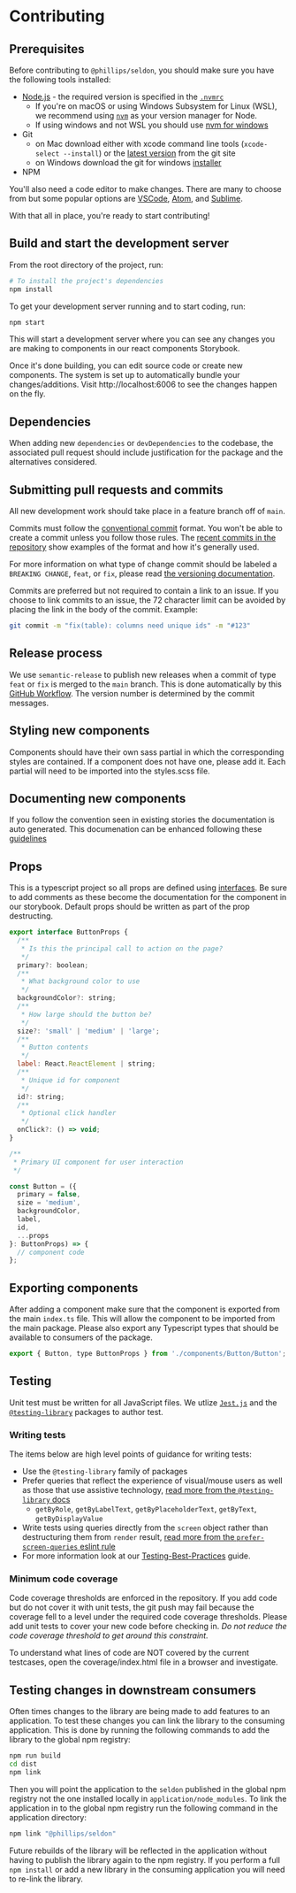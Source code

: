 # Contributing

## Prerequisites

Before contributing to `@phillips/seldon`, you should make sure you have
the following tools installed:

- [Node.js](https://nodejs.org/en/download/) - the required version is specified
  in the [`.nvmrc`](/.nvmrc)
  - If you're on macOS or using Windows Subsystem for Linux (WSL), we recommend using
    [`nvm`](https://github.com/nvm-sh/nvm) as your version manager for Node.
  - If using windows and not WSL you should use [nvm for windows](https://github.com/coreybutler/nvm-windows)
- Git
  - on Mac download either with xcode command line tools (`xcode-select --install`) or the [latest version](https://git-scm.com/download/mac) from the git site
  - on Windows download the git for windows [installer](https://gitforwindows.org/)
- NPM

You'll also need a code editor to make changes. There are many to choose from
but some popular options are [VSCode](https://code.visualstudio.com/),
[Atom](https://atom.io), and [Sublime](https://www.sublimetext.com/).

With that all in place, you're ready to start contributing!

## Build and start the development server

From the root directory of the project, run:

```sh
# To install the project's dependencies
npm install
```

To get your development server running and to start coding, run:

```sh
npm start
```

This will start a development server where you can see any changes you are
making to components in our react components Storybook.

Once it's done building, you can edit source code or create new components. The
system is set up to automatically bundle your changes/additions. Visit
http://localhost:6006 to see the changes happen on the fly.

## Dependencies

When adding new `dependencies` or `devDependencies` to the codebase, the
associated pull request should include justification for the package and the
alternatives considered.

## Submitting pull requests and commits

All new development work should take place in a feature branch off of `main`.

Commits must follow the
[conventional commit](https://www.conventionalcommits.org/en/v1.0.0-beta.2/#summary)
format. You won't be able to create a commit unless you follow those rules. The
[recent commits in the repository](https://github.com/phillipsauctionhouse/seldon/commits/main)
show examples of the format and how it's generally used.

For more information on what type of change commit should be labeled a
`BREAKING CHANGE`, `feat`, or `fix`, please read
[the versioning documentation](https://github.com/angular/angular/blob/main/CONTRIBUTING.md#-commit-message-format).

Commits are preferred but not required to contain a link to an issue. If you
choose to link commits to an issue, the 72 character limit can be avoided by
placing the link in the body of the commit. Example:

```sh
git commit -m "fix(table): columns need unique ids" -m "#123"
```

## Release process

We use `semantic-release` to publish new releases when a commit of type `feat` or `fix` is merged to the `main` branch. This is done automatically by this [GitHub Workflow](https://github.com/PhillipsAuctionHouse/seldon/blob/main/.github/workflows/publish.yml). The version number is determined by the commit messages.

## Styling new components

Components should have their own sass partial in which the corresponding styles
are contained. If a component does not have one, please add it. Each partial will need to be imported into the styles.scss file.

## Documenting new components

If you follow the convention seen in existing stories the documentation is auto generated. This documenation can be enhanced following these [guidelines](https://storybook.js.org/docs/react/writing-docs/mdx)

## Props

This is a typescript project so all props are defined using [interfaces](https://www.typescriptlang.org/docs/handbook/2/objects.html). Be sure to add comments as these become the documentation for the component in our storybook. Default props should be written as part of the prop destructing.

```js
export interface ButtonProps {
  /**
   * Is this the principal call to action on the page?
   */
  primary?: boolean;
  /**
   * What background color to use
   */
  backgroundColor?: string;
  /**
   * How large should the button be?
   */
  size?: 'small' | 'medium' | 'large';
  /**
   * Button contents
   */
  label: React.ReactElement | string;
  /**
   * Unique id for component
   */
  id?: string;
  /**
   * Optional click handler
   */
  onClick?: () => void;
}

/**
 * Primary UI component for user interaction
 */

const Button = ({
  primary = false,
  size = 'medium',
  backgroundColor,
  label,
  id,
  ...props
}: ButtonProps) => {
  // component code
};
```

## Exporting components

After adding a component make sure that the component is exported from the main `index.ts` file. This will allow the component to be imported from the main package. Please also export any Typescript types that should be available to consumers of the package.

```js
export { Button, type ButtonProps } from './components/Button/Button';
```

## Testing

Unit test must be written for all JavaScript files. We utlize [`Jest.js`](https://jestjs.io/) and the [`@testing-library`](https://testing-library.com/docs/react-testing-library/intro) packages to author test.

### Writing tests

The items below are high level points of guidance for writing tests:

- Use the `@testing-library` family of packages
- Prefer queries that reflect the experience of visual/mouse users as well as
  those that use assistive technology,
  [read more from the `@testing-library` docs](https://testing-library.com/docs/guide-which-query)
  - `getByRole`, `getByLabelText`, `getByPlaceholderText`, `getByText`,
    `getByDisplayValue`
- Write tests using queries directly from the `screen` object rather than
  destructuring them from `render` result,
  [read more from the `prefer-screen-queries` eslint rule](https://github.com/testing-library/eslint-plugin-testing-library/blob/master/docs/rules/prefer-screen-queries.md)
- For more information look at our [Testing-Best-Practices](./testing-best-practices.md) guide.

### Minimum code coverage

Code coverage thresholds are enforced in the repository. If you add code but do
not cover it with unit tests, the git push may fail because the coverage fell to
a level under the required code coverage thresholds. Please add unit tests to cover your new code before checking in. _Do not reduce
the code coverage threshold to get around this constraint._

To understand what lines of code are NOT covered by the current testcases, open
the coverage/index.html file in a browser and investigate.

## Testing changes in downstream consumers

Often times changes to the library are being made to add features to an application. To test these changes you can link the library to the consuming application. This is done by running the following commands to add the library to the global npm registry:

```sh
npm run build
cd dist
npm link
```

Then you will point the application to the `seldon` published in the global npm registry not the one installed locally in `application/node_modules`. To link the application in to the global npm registry run the following command in the application directory:

```sh
npm link "@phillips/seldon"
```

Future rebuilds of the library will be reflected in the application without having to publish the library again to the npm registry. If you perform a full `npm install` or add a new library in the consuming application you will need to re-link the library.
